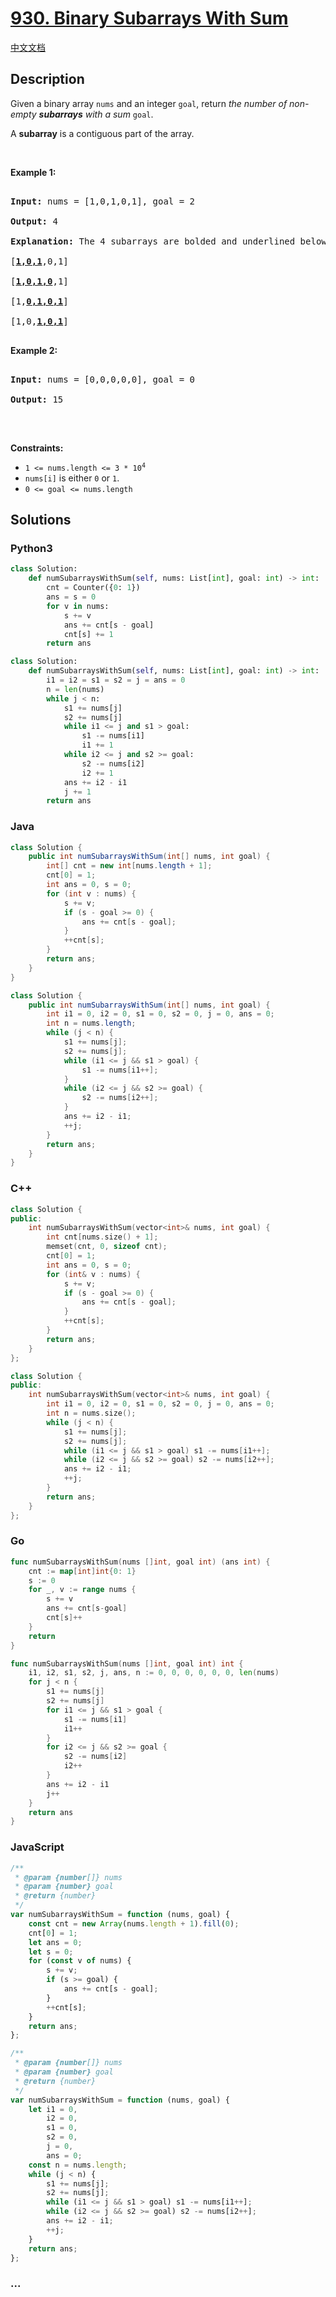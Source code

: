 # [930. Binary Subarrays With Sum](https://leetcode.com/problems/binary-subarrays-with-sum)

[中文文档](/solution/0900-0999/0930.Binary%20Subarrays%20With%20Sum/README.md)

## Description

<p>Given a binary array <code>nums</code> and an integer <code>goal</code>, return <em>the number of non-empty <strong>subarrays</strong> with a sum</em> <code>goal</code>.</p>

<p>A <strong>subarray</strong> is a contiguous part of the array.</p>

<p>&nbsp;</p>

<p><strong class="example">Example 1:</strong></p>

<pre>

<strong>Input:</strong> nums = [1,0,1,0,1], goal = 2

<strong>Output:</strong> 4

<strong>Explanation:</strong> The 4 subarrays are bolded and underlined below:

[<u><strong>1,0,1</strong></u>,0,1]

[<u><strong>1,0,1,0</strong></u>,1]

[1,<u><strong>0,1,0,1</strong></u>]

[1,0,<u><strong>1,0,1</strong></u>]

</pre>

<p><strong class="example">Example 2:</strong></p>

<pre>

<strong>Input:</strong> nums = [0,0,0,0,0], goal = 0

<strong>Output:</strong> 15

</pre>

<p>&nbsp;</p>

<p><strong>Constraints:</strong></p>

<ul>
    <li><code>1 &lt;= nums.length &lt;= 3 * 10<sup>4</sup></code></li>
    <li><code>nums[i]</code> is either <code>0</code> or <code>1</code>.</li>
    <li><code>0 &lt;= goal &lt;= nums.length</code></li>
</ul>

## Solutions

<!-- tabs:start -->

### **Python3**

```python
class Solution:
    def numSubarraysWithSum(self, nums: List[int], goal: int) -> int:
        cnt = Counter({0: 1})
        ans = s = 0
        for v in nums:
            s += v
            ans += cnt[s - goal]
            cnt[s] += 1
        return ans
```

```python
class Solution:
    def numSubarraysWithSum(self, nums: List[int], goal: int) -> int:
        i1 = i2 = s1 = s2 = j = ans = 0
        n = len(nums)
        while j < n:
            s1 += nums[j]
            s2 += nums[j]
            while i1 <= j and s1 > goal:
                s1 -= nums[i1]
                i1 += 1
            while i2 <= j and s2 >= goal:
                s2 -= nums[i2]
                i2 += 1
            ans += i2 - i1
            j += 1
        return ans
```

### **Java**

```java
class Solution {
    public int numSubarraysWithSum(int[] nums, int goal) {
        int[] cnt = new int[nums.length + 1];
        cnt[0] = 1;
        int ans = 0, s = 0;
        for (int v : nums) {
            s += v;
            if (s - goal >= 0) {
                ans += cnt[s - goal];
            }
            ++cnt[s];
        }
        return ans;
    }
}
```

```java
class Solution {
    public int numSubarraysWithSum(int[] nums, int goal) {
        int i1 = 0, i2 = 0, s1 = 0, s2 = 0, j = 0, ans = 0;
        int n = nums.length;
        while (j < n) {
            s1 += nums[j];
            s2 += nums[j];
            while (i1 <= j && s1 > goal) {
                s1 -= nums[i1++];
            }
            while (i2 <= j && s2 >= goal) {
                s2 -= nums[i2++];
            }
            ans += i2 - i1;
            ++j;
        }
        return ans;
    }
}
```

### **C++**

```cpp
class Solution {
public:
    int numSubarraysWithSum(vector<int>& nums, int goal) {
        int cnt[nums.size() + 1];
        memset(cnt, 0, sizeof cnt);
        cnt[0] = 1;
        int ans = 0, s = 0;
        for (int& v : nums) {
            s += v;
            if (s - goal >= 0) {
                ans += cnt[s - goal];
            }
            ++cnt[s];
        }
        return ans;
    }
};
```

```cpp
class Solution {
public:
    int numSubarraysWithSum(vector<int>& nums, int goal) {
        int i1 = 0, i2 = 0, s1 = 0, s2 = 0, j = 0, ans = 0;
        int n = nums.size();
        while (j < n) {
            s1 += nums[j];
            s2 += nums[j];
            while (i1 <= j && s1 > goal) s1 -= nums[i1++];
            while (i2 <= j && s2 >= goal) s2 -= nums[i2++];
            ans += i2 - i1;
            ++j;
        }
        return ans;
    }
};
```

### **Go**

```go
func numSubarraysWithSum(nums []int, goal int) (ans int) {
	cnt := map[int]int{0: 1}
	s := 0
	for _, v := range nums {
		s += v
		ans += cnt[s-goal]
		cnt[s]++
	}
	return
}
```

```go
func numSubarraysWithSum(nums []int, goal int) int {
	i1, i2, s1, s2, j, ans, n := 0, 0, 0, 0, 0, 0, len(nums)
	for j < n {
		s1 += nums[j]
		s2 += nums[j]
		for i1 <= j && s1 > goal {
			s1 -= nums[i1]
			i1++
		}
		for i2 <= j && s2 >= goal {
			s2 -= nums[i2]
			i2++
		}
		ans += i2 - i1
		j++
	}
	return ans
}
```

### **JavaScript**

```js
/**
 * @param {number[]} nums
 * @param {number} goal
 * @return {number}
 */
var numSubarraysWithSum = function (nums, goal) {
    const cnt = new Array(nums.length + 1).fill(0);
    cnt[0] = 1;
    let ans = 0;
    let s = 0;
    for (const v of nums) {
        s += v;
        if (s >= goal) {
            ans += cnt[s - goal];
        }
        ++cnt[s];
    }
    return ans;
};
```

```js
/**
 * @param {number[]} nums
 * @param {number} goal
 * @return {number}
 */
var numSubarraysWithSum = function (nums, goal) {
    let i1 = 0,
        i2 = 0,
        s1 = 0,
        s2 = 0,
        j = 0,
        ans = 0;
    const n = nums.length;
    while (j < n) {
        s1 += nums[j];
        s2 += nums[j];
        while (i1 <= j && s1 > goal) s1 -= nums[i1++];
        while (i2 <= j && s2 >= goal) s2 -= nums[i2++];
        ans += i2 - i1;
        ++j;
    }
    return ans;
};
```

### **...**

```

```

<!-- tabs:end -->
